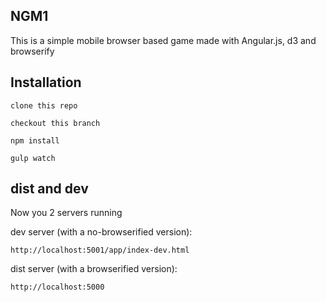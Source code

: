 ## NGM1

This is a simple mobile browser based game made with Angular.js, d3 and browserify

## Installation

    clone this repo

    checkout this branch

    npm install

    gulp watch
    
## dist and dev 

Now you 2 servers running

dev server (with a no-browserified version):

    http://localhost:5001/app/index-dev.html
    
dist server (with a browserified version):

    http://localhost:5000

    
